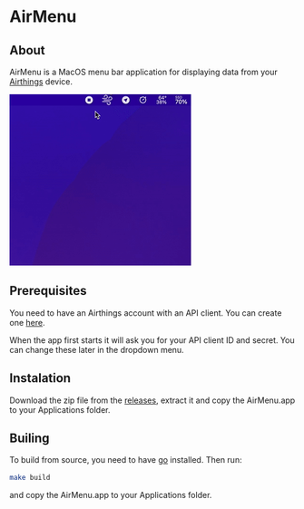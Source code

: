 # AirMenu

## About

AirMenu is a MacOS menu bar application for displaying data from your [Airthings](https://www.airthings.com/en/) device.

![demo](https://github.com/rokostik/air-menu/blob/master/demo/demo.gif?raw=true)

## Prerequisites

You need to have an Airthings account with an API client. You can create one [here](https://dashboard.airthings.com/integrations/api-integration).

When the app first starts it will ask you for your API client ID and secret. You can change these later in the dropdown menu.

## Instalation

Download the zip file from the [releases](https://github.com/rokostik/air-menu/releases), extract it and copy the AirMenu.app to your Applications folder.

## Builing

To build from source, you need to have [go](https://go.dev/) installed. Then run:

```bash
make build
```

and copy the AirMenu.app to your Applications folder.
